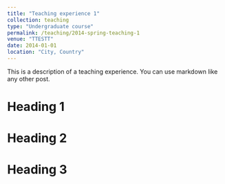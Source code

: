 ```yaml
---
title: "Teaching experience 1"
collection: teaching
type: "Undergraduate course"
permalink: /teaching/2014-spring-teaching-1
venue: "TTESTT"
date: 2014-01-01
location: "City, Country"
---
```


This is a description of a teaching experience. You can use markdown like any other post.

Heading 1
======

Heading 2
======

Heading 3
======